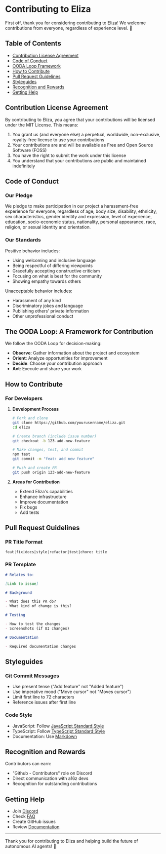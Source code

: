 # Contributing to Eliza

First off, thank you for considering contributing to Eliza! We welcome contributions from everyone, regardless of experience level. 🎉

## Table of Contents

- [Contribution License Agreement](#contribution-license-agreement)
- [Code of Conduct](#code-of-conduct)
- [OODA Loop Framework](#the-ooda-loop-a-framework-for-contribution)
- [How to Contribute](#how-to-contribute)
- [Pull Request Guidelines](#pull-request-guidelines)
- [Styleguides](#styleguides)
- [Recognition and Rewards](#recognition-and-rewards)
- [Getting Help](#getting-help)

## Contribution License Agreement

By contributing to Eliza, you agree that your contributions will be licensed under the MIT License. This means:

1. You grant us (and everyone else) a perpetual, worldwide, non-exclusive, royalty-free license to use your contributions
2. Your contributions are and will be available as Free and Open Source Software (FOSS)
3. You have the right to submit the work under this license
4. You understand that your contributions are public and maintained indefinitely

## Code of Conduct

### Our Pledge

We pledge to make participation in our project a harassment-free experience for everyone, regardless of age, body size, disability, ethnicity, sex characteristics, gender identity and expression, level of experience, education, socio-economic status, nationality, personal appearance, race, religion, or sexual identity and orientation.

### Our Standards

Positive behavior includes:

- Using welcoming and inclusive language
- Being respectful of differing viewpoints
- Gracefully accepting constructive criticism
- Focusing on what is best for the community
- Showing empathy towards others

Unacceptable behavior includes:

- Harassment of any kind
- Discriminatory jokes and language
- Publishing others' private information
- Other unprofessional conduct

## The OODA Loop: A Framework for Contribution

We follow the OODA Loop for decision-making:

- **Observe**: Gather information about the project and ecosystem
- **Orient**: Analyze opportunities for improvement
- **Decide**: Choose your contribution approach
- **Act**: Execute and share your work

## How to Contribute

### For Developers

1. **Development Process**

   ```bash
   # Fork and clone
   git clone https://github.com/yourusername/eliza.git
   cd eliza

   # Create branch (include issue number)
   git checkout -b 123-add-new-feature

   # Make changes, test, and commit
   npm test
   git commit -m "feat: add new feature"

   # Push and create PR
   git push origin 123-add-new-feature
   ```

2. **Areas for Contribution**
   - Extend Eliza's capabilities
   - Enhance infrastructure
   - Improve documentation
   - Fix bugs
   - Add tests

## Pull Request Guidelines

### PR Title Format

```
feat|fix|docs|style|refactor|test|chore: title
```

### PR Template

```markdown
# Relates to:

[Link to issue]

# Background

- What does this PR do?
- What kind of change is this?

# Testing

- How to test the changes
- Screenshots (if UI changes)

# Documentation

- Required documentation changes
```

## Styleguides

### Git Commit Messages

- Use present tense ("Add feature" not "Added feature")
- Use imperative mood ("Move cursor" not "Moves cursor")
- Limit first line to 72 characters
- Reference issues after first line

### Code Style

- JavaScript: Follow [JavaScript Standard Style](https://standardjs.com/)
- TypeScript: Follow [TypeScript Standard Style](https://github.com/standard/ts-standard)
- Documentation: Use [Markdown](https://daringfireball.net/projects/markdown/)

## Recognition and Rewards

Contributors can earn:

- "Github - Contributors" role on Discord
- Direct communication with a16z devs
- Recognition for outstanding contributions

## Getting Help

- Join [Discord](https://discord.gg/ai16z)
- Check [FAQ](docs/community/faq.md)
- Create GitHub issues
- Review [Documentation](docs/)

---

Thank you for contributing to Eliza and helping build the future of autonomous AI agents! 🚀
